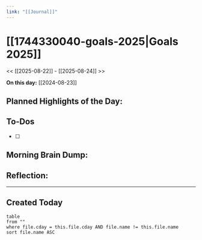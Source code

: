 ```yaml
---
link: "[[Journal]]"
---
```

# [[1744330040-goals-2025|Goals 2025]]
<< [[2025-08-22]] - [[2025-08-24]] >>

**On this day:** [[2024-08-23]]
## Planned Highlights of the Day:


## To-Dos
- [ ] 

## Morning Brain Dump:


## Reflection:


---
## Created Today
```dataview
table
from ""
where file.cday = this.file.cday AND file.name != this.file.name
sort file.name ASC
```

